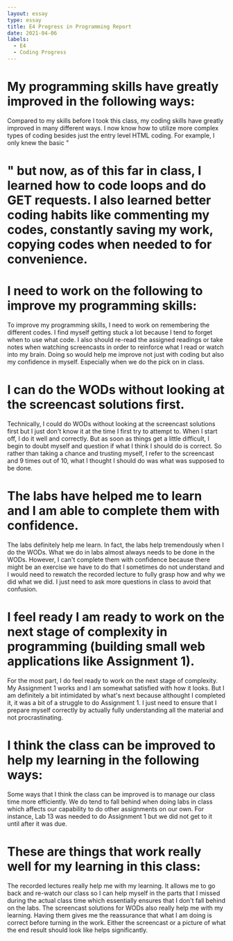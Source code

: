 ```yaml
---
layout: essay
type: essay
title: E4 Progress in Programming Report
date: 2021-04-06
labels:
  - E4
  - Coding Progress
---
```


<h1>My programming skills have greatly improved in the following ways:</h1>
Compared to my skills before I took this class, my coding skills have greatly improved in many different ways. I now know how to utilize more complex types of coding besides just the entry level HTML coding. For example, I only knew the basic "<h1>" but now, as of this far in class, I learned how to code loops and do GET requests. I also learned better coding habits like commenting my codes, constantly saving my work, copying codes when needed to for convenience.
  
<h1>I need to work on the following to improve my programming skills:</h1>
To improve my programming skills, I need to work on remembering the different codes. I find myself getting stuck a lot because I tend to forget when to use what code. I also should re-read the assigned readings or take notes when watching screencasts in order to reinforce what I read or watch into my brain. Doing so would help me improve not just with coding but also my confidence in myself. Especially when we do the pick on in class.
  
<h1>I can do the WODs without looking at the screencast solutions first.</h1>
Technically, I could do WODs without looking at the screencast solutions first but I just don't know it at the time I first try to attempt to. When I start off, I do it well and correctly. But as soon as things get a little difficult, I begin to doubt myself and question if what I think I should do is correct. So rather than taking a chance and trusting myself, I refer to the screencast and 9 times out of 10, what I thought I should do was what was supposed to be done.

<h1>The labs have helped me to learn and I am able to complete them with confidence.</h1>
The labs definitely help me learn. In fact, the labs help tremendously when I do the WODs. What we do in labs almost always needs to be done in the WODs. However, I can't complete them with confidence because there might be an exercise we have to do that I sometimes do not understand and I would need to rewatch the recorded lecture to fully grasp how and why we did what we did. I just need to ask more questions in class to avoid that confusion.

<h1>I feel ready I am ready to work on the next stage of complexity in programming (building small web applications like Assignment 1).</h1>
For the most part, I do feel ready to work on the next stage of complexity. My Assignment 1 works and I am somewhat satisfied with how it looks. But I am definitely a bit intimidated by what's next because althought I completed it, it was a bit of a struggle to do Assignment 1. I just need to ensure that I prepare myself correctly by actually fully understanding all the material and not procrastinating.

<h1>I think the class can be improved to help my learning in the following ways:</h1>
Some ways that I think the class can be improved is to manage our class time more efficiently. We do tend to fall behind when doing labs in class which affects our capability to do other assignments on our own. For instance, Lab 13 was needed to do Assignment 1 but we did not get to it until after it was due.

<h1>These are things that work really well for my learning in this class:</h1>
The recorded lectures really help me with my learning. It allows me to go back and re-watch our class so I can help myself in the parts that I missed during the actual class time which essentially ensures that I don't fall behind on the labs. The screencast solutions for WODs also really help me with my learning. Having them gives me the reassurance that what I am doing is correct before turning in the work. Either the screencast or a picture of what the end result should look like helps significantly.
